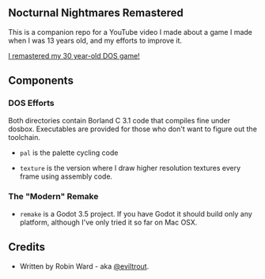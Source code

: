 ## Nocturnal Nightmares Remastered

This is a companion repo for a YouTube video I made about a game I 
made when I was 13 years old, and my efforts to improve it.

[I remastered my 30 year-old DOS game!](https://www.youtube.com/watch?v=08RveywBXl4)

## Components

### DOS Efforts

Both directories contain Borland C 3.1 code that compiles fine
under dosbox. Executables are provided for those who don't want
to figure out the toolchain.

* `pal` is the palette cycling code

* `texture` is the version where I draw higher resolution textures
every frame using assembly code. 

### The "Modern" Remake

* `remake` is a Godot 3.5 project. If you have Godot it should build
only any platform, although I've only tried it so far on Mac OSX.

## Credits

* Written by Robin Ward - aka [@eviltrout](https://eviltrout.com).
